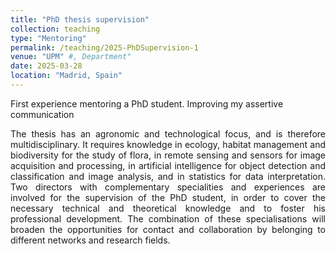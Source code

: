 ```yaml
---
title: "PhD thesis supervision"
collection: teaching
type: "Mentoring"
permalink: /teaching/2025-PhDSupervision-1
venue: "UPM" #, Department"
date: 2025-03-28
location: "Madrid, Spain"
---
```


First experience mentoring a PhD student. Improving my assertive communication

<p style = "text-align: justify; font-size: 10 pt">
The thesis has an agronomic and technological focus, and is therefore multidisciplinary. 
It requires knowledge in ecology, habitat management and biodiversity for the study of flora, in remote sensing and sensors for image acquisition and processing, in artificial intelligence for object detection and classification and image analysis, and in statistics for data interpretation.
Two directors with complementary specialities and experiences are involved for the supervision of the PhD student, in order to cover the necessary technical and theoretical knowledge and to foster his professional development. 
The combination of these specialisations will broaden the opportunities for contact and collaboration by belonging to different networks and research fields.
</p>

